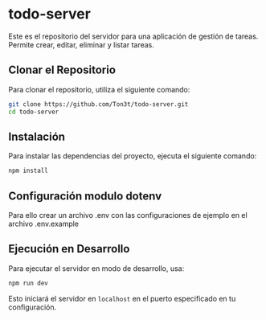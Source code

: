 # todo-server

Este es el repositorio del servidor para una aplicación de gestión de tareas. Permite crear, editar, eliminar y listar tareas.

## Clonar el Repositorio

Para clonar el repositorio, utiliza el siguiente comando:
 ```bash
git clone https://github.com/Ton3t/todo-server.git
cd todo-server
```

## Instalación

Para instalar las dependencias del proyecto, ejecuta el siguiente comando:
 ```bash
npm install
```

## Configuración modulo dotenv

Para ello crear un archivo .env con las configuraciones de ejemplo en el archivo .env.example

## Ejecución en Desarrollo

Para ejecutar el servidor en modo de desarrollo, usa:
```bash
npm run dev
```

Esto iniciará el servidor en `localhost` en el puerto especificado en tu configuración.

